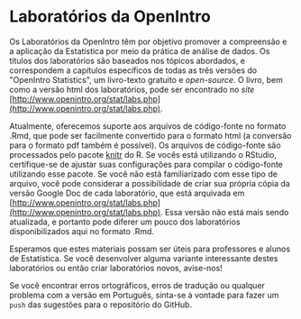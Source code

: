 Laboratórios da OpenIntro
========================

Os Laboratórios da OpenIntro têm por objetivo promover a compreensão e a aplicação
da Estatística por meio da prática de análise de dados. Os títulos dos laboratórios 
são baseados nos tópicos abordados, e correspondem a capítulos específicos de 
todas as três versões do "OpenIntro Statistics", um livro-texto gratuito e *open-source*. 
O livro, bem como a versão html dos laboratórios, pode ser encontrado no *site* [http://www.openintro.org/stat/labs.php](http://www.openintro.org/stat/labs.php).

Atualmente, oferecemos suporte aos arquivos de código-fonte no formato .Rmd, que 
pode ser facilmente convertido para o formato html (a conversão para o formato pdf 
também é possível). Os arquivos de código-fonte são processados pelo pacote 
[knitr](http://yihui.name/knitr/) do R. Se vocês está utilizando o RStudio, 
certifique-se de ajustar suas configurações para compilar o código-fonte utilizando 
esse pacote. Se você não está familiarizado com esse tipo de arquivo, você pode 
considerar a possibilidade de criar sua própria cópia da versão Google Doc de cada 
laboratório, que está arquivada em [http://www.openintro.org/stat/labs.php](http://www.openintro.org/stat/labs.php). 
Essa versão não está mais sendo atualizada, e portanto pode diferer um pouco 
dos laboratórios disponibilizados aqui no formato .Rmd.

Esperamos que estes materiais possam ser úteis para professores e alunos de 
Estatística. Se você desenvolver alguma variante interessante destes laboratórios 
ou então criar laboratórios novos, avise-nos!

Se você encontrar erros ortográficos, erros de tradução ou qualquer problema com a 
versão em Português, sinta-se à vontade para fazer um `push` das sugestões para o 
repositório do GitHub.